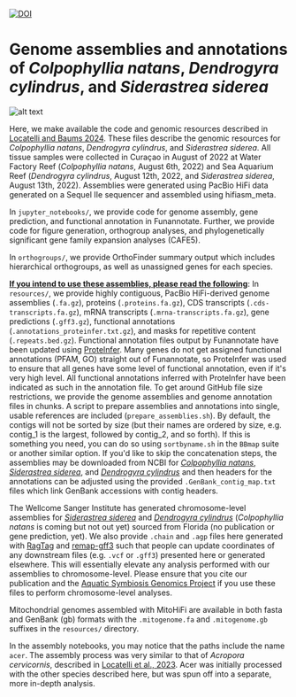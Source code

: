 [![DOI](https://zenodo.org/badge/833782845.svg)](https://zenodo.org/doi/10.5281/zenodo.13323697)

# Genome assemblies and annotations of _Colpophyllia natans_, _Dendrogyra cylindrus_, and _Siderastrea siderea_

![alt text](https://github.com/mistergroot/cnat_dcyl_ssid_genomes/blob/main/banner.png?raw=true)

Here, we make available the code and genomic resources described in [Locatelli and Baums 2024](https://doi.org/10.1101/2024.08.21.608299 ). These files describe the genomic resources for _Colpophyllia natans_, _Dendrogyra cylindrus_, and _Siderastrea siderea_. All tissue samples were collected in Curaçao in August of 2022 at Water Factory Reef (_Colpophyllia natans_, August 6th, 2022) and Sea Aquarium Reef (_Dendrogyra cylindrus_, August 12th, 2022, and _Siderastrea siderea_, August 13th, 2022). Assemblies were generated using PacBio HiFi data generated on a Sequel IIe sequencer and assembled using hifiasm_meta.

In `jupyter_notebooks/`, we provide code for genome assembly, gene prediction, and functional annotation in Funannotate. Further, we provide code for figure generation, orthogroup analyses, and phylogenetically significant gene family expansion analyses (CAFE5).

In `orthogroups/`, we provide OrthoFinder summary output which includes hierarchical orthogroups, as well as unassigned genes for each species.

<ins>__If you intend to use these assemblies, please read the following__</ins>: In `resources/`, we provide highly contiguous, PacBio HiFi-derived genome assemblies (`.fa.gz`), proteins (`.proteins.fa.gz`), CDS transcripts (`.cds-transcripts.fa.gz`), mRNA transcripts (`.mrna-transcripts.fa.gz`), gene predictions (`.gff3.gz`), functional annotations (`.annotations_proteinfer.txt.gz`), and masks for repetitive content (`.repeats.bed.gz`). Functional annotation files output by Funannotate have been updated using [ProteInfer](https://elifesciences.org/articles/80942). Many genes do not get assigned functional annotations (PFAM, GO) straight out of Funannotate, so ProteInfer was used to ensure that all genes have some level of functional annotation, even if it's very high level. All functional annotations inferred with ProteInfer have been indicated as such in the annotation file. To get around GitHub file size restrictions, we provide the genome assemblies and genome annotation files in chunks. A script to prepare assemblies and annotations into single, usable references are included (`prepare_assemblies.sh`). By default, the contigs will not be sorted by size (but their names are ordered by size, e.g. contig_1 is the largest, followed by contig_2, and so forth). If this is something you need, you can do so using `sortbyname.sh` in the `BBmap` suite or another similar option. If you'd like to skip the concatenation steps, the assemblies may be downloaded from NCBI for [_Colpophyllia natans_](https://www.ncbi.nlm.nih.gov/datasets/genome/GCA_043250805.1/), [_Siderastrea siderea_](https://www.ncbi.nlm.nih.gov/datasets/genome/GCA_043250775.1/), and [_Dendrogyra cylindrus_](https://www.ncbi.nlm.nih.gov/datasets/genome/GCA_043250745.1/) and then headers for the annotations can be adjusted using the provided `.GenBank_contig_map.txt` files which link GenBank accessions with contig headers.

The Wellcome Sanger Institute has generated chromosome-level assemblies for [_Siderastrea siderea_](https://www.ncbi.nlm.nih.gov/datasets/genome/GCA_964030785.1/) and [_Dendrogyra cylindrus_](https://www.ncbi.nlm.nih.gov/datasets/genome/GCA_964030785.1/) (_Colpophyllia natans_ is coming but not out yet) sourced from Florida (no publication or gene prediction, yet). We also provide `.chain` and `.agp` files here generated with [RagTag](https://github.com/malonge/RagTag) and [remap-gff3](https://github.com/NAL-i5K/remap-gff3) such that people can update coordinates of any downstream files (e.g. `.vcf` or `.gff3`) presented here or generated elsewhere. This will essentially elevate any analysis performed with our assemblies to chromosome-level. Please ensure that you cite our publication and the [Aquatic Symbiosis Genomics Project](https://wellcomeopenresearch.org/articles/6-254) if you use these files to perform chromosome-level analyses.

Mitochondrial genomes assembled with MitoHiFi are available in both fasta and GenBank (gb) formats with the `.mitogenome.fa` and `.mitogenome.gb` suffixes in the `resources/` directory.

In the assembly notebooks, you may notice that the paths include the name `acer`. The assembly process was very similar to that of _Acropora cervicornis_, described in [Locatelli et al., 2023](https://doi.org/10.1101/2023.12.22.573044). Acer was initially processed with the other species described here, but was spun off into a separate, more in-depth analysis.
